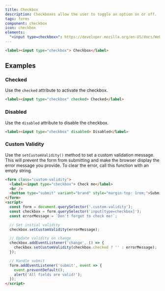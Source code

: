 ```yaml
---
title: Checkbox
description: Checkboxes allow the user to toggle an option on or off.
tags: forms
component: checkbox
icon: checkbox
elements:
  "<input type=checkbox>": https://developer.mozilla.org/en-US/docs/Web/HTML/Element/input/checkbox
---
```


```html {.example}
<label><input type="checkbox"> Checkbox</label>
```

## Examples

### Checked

Use the `checked` attribute to activate the checkbox.

```html {.example}
<label><input type="checkbox" checked> Checked</label>
```

<!--
### Indeterminate

Use the `indeterminate` JS property to make the checkbox indeterminate.

```html {.example}
<label><input type="checkbox" checked class="indeterminate"> Indeterminate</label>
<script>
  document.querySelector(".indeterminate").indeterminate = true;
</script>
```
-->

### Disabled

Use the `disabled` attribute to disable the checkbox.

```html {.example}
<label><input type="checkbox" disabled> Disabled</label>
```

<!--
### Sizes

Use the [size utilities](/docs/utilities/size) to change a checkbox's size.

```html {.example}
<label><input type="checkbox" class="wa-size-s"> Small</label>
<br />
<label><input type="checkbox" class="wa-size-m"> Medium</label>
<br />
<label><input type="checkbox" class="wa-size-l"> Large</label>
```
-->

### Custom Validity

Use the `setCustomValidity()` method to set a custom validation message. This will prevent the form from submitting and make the browser display the error message you provide. To clear the error, call this function with an empty string.

```html {.example}
<form class="custom-validity">
  <label><input type="checkbox"> Check me</label>
  <br />
  <button type="submit" variant="brand" style="margin-top: 1rem;">Submit</button>
</form>
<script>
  const form = document.querySelector('.custom-validity');
  const checkbox = form.querySelector('input[type=checkbox]');
  const errorMessage = `Don't forget to check me!`;

  // Set initial validity
  checkbox.setCustomValidity(errorMessage);

  // Update validity on change
  checkbox.addEventListener('change', () => {
    checkbox.setCustomValidity(checkbox.checked ? '' : errorMessage);
  });

  // Handle submit
  form.addEventListener('submit', event => {
    event.preventDefault();
    alert('All fields are valid!');
  });
</script>
```
